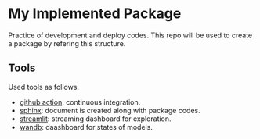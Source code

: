 # My Implemented Package

Practice of development and deploy codes.
This repo will be used to create a package by refering this structure.

## Tools

Used tools as follows.

* [github action](https://github.com/features/actions): continuous integration.
* [sphinx](https://www.sphinx-doc.org/en/master): document is created along with package codes.
* [streamlit](https://streamlit.io/): streaming dashboard for exploration.
* [wandb](https://wandb.ai/site): daashboard for states of models.
